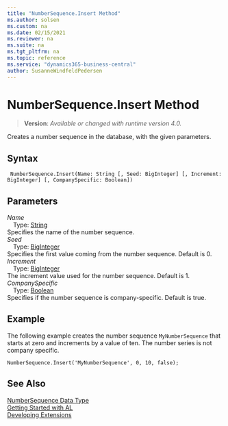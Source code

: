 ```yaml
---
title: "NumberSequence.Insert Method"
ms.author: solsen
ms.custom: na
ms.date: 02/15/2021
ms.reviewer: na
ms.suite: na
ms.tgt_pltfrm: na
ms.topic: reference
ms.service: "dynamics365-business-central"
author: SusanneWindfeldPedersen
---
```

[//]: # (START>DO_NOT_EDIT)
[//]: # (IMPORTANT:Do not edit any of the content between here and the END>DO_NOT_EDIT.)
[//]: # (Any modifications should be made in the .xml files in the ModernDev repo.)
# NumberSequence.Insert Method
> **Version**: _Available or changed with runtime version 4.0._

Creates a number sequence in the database, with the given parameters.


## Syntax
```
 NumberSequence.Insert(Name: String [, Seed: BigInteger] [, Increment: BigInteger] [, CompanySpecific: Boolean])
```
## Parameters
*Name*  
&emsp;Type: [String](../string/string-data-type.md)  
Specifies the name of the number sequence.  
*Seed*  
&emsp;Type: [BigInteger](../biginteger/biginteger-data-type.md)  
Specifies the first value coming from the number sequence. Default is 0.  
*Increment*  
&emsp;Type: [BigInteger](../biginteger/biginteger-data-type.md)  
The increment value used for the number sequence. Default is 1.  
*CompanySpecific*  
&emsp;Type: [Boolean](../boolean/boolean-data-type.md)  
Specifies if the number sequence is company-specific. Default is true.  



[//]: # (IMPORTANT: END>DO_NOT_EDIT)

## Example
The following example creates the number sequence `MyNumberSequence` that starts at zero and increments by a value of ten. The number series is not company specific.
 
```al
NumberSequence.Insert('MyNumberSequence', 0, 10, false);
```
## See Also
[NumberSequence Data Type](numbersequence-data-type.md)  
[Getting Started with AL](../../devenv-get-started.md)  
[Developing Extensions](../../devenv-dev-overview.md)